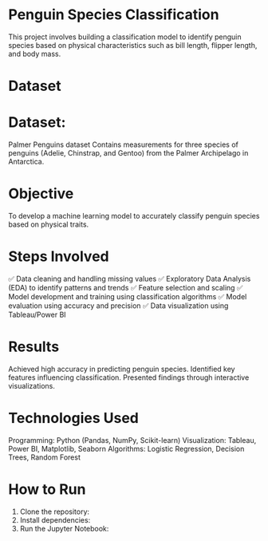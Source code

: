 # Penguin Species Classification
This project involves building a classification model to identify penguin species based on physical characteristics such as bill length, flipper length, and body mass.

# Dataset
# Dataset: 
Palmer Penguins dataset
Contains measurements for three species of penguins (Adelie, Chinstrap, and Gentoo) from the Palmer Archipelago in Antarctica.
# Objective
To develop a machine learning model to accurately classify penguin species based on physical traits.

# Steps Involved
✅ Data cleaning and handling missing values
✅ Exploratory Data Analysis (EDA) to identify patterns and trends
✅ Feature selection and scaling
✅ Model development and training using classification algorithms
✅ Model evaluation using accuracy and precision
✅ Data visualization using Tableau/Power BI

# Results
Achieved high accuracy in predicting penguin species.
Identified key features influencing classification.
Presented findings through interactive visualizations.

# Technologies Used
Programming: Python (Pandas, NumPy, Scikit-learn)
Visualization: Tableau, Power BI, Matplotlib, Seaborn
Algorithms: Logistic Regression, Decision Trees, Random Forest

# How to Run
1. Clone the repository:
2. Install dependencies:
3. Run the Jupyter Notebook:






